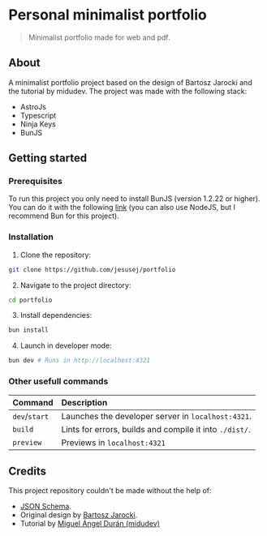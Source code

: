 # Personal minimalist portfolio

> Minimalist portfolio made for web and pdf.

## About

A minimalist portfolio project based on the design of Bartosz Jarocki and the tutorial by midudev. The project was made with the following stack:

- AstroJs
- Typescript
- Ninja Keys
- BunJS

## Getting started

### Prerequisites

To run this project you only need to install BunJS (version 1.2.22 or higher). You can do it with the following [link](https://bun.com/docs/installation) (you can also use NodeJS, but I recommend Bun for this project).

### Installation

1. Clone the repository:

```sh
git clone https://github.com/jesusej/portfolio
```

2. Navigate to the project directory:

```sh
cd portfolio
```

3. Install dependencies:

```sh
bun install
```

4. Launch in developer mode:

```sh
bun dev # Runs in http://localhost:4321
```

### Other usefull commands

| Command       | Description                                             |
| :------------ | :------------------------------------------------------ |
| `dev`/`start` | Launches the developer server in `localhost:4321`.      |
| `build`       | Lints for errors, builds and compile it into `./dist/`. |
| `preview`     | Previews in `localhost:4321`                            |

## Credits

This project repository couldn't be made without the help of:

- [JSON Schema](https://jsonresume.org/schema).
- Original design by [Bartosz Jarocki](https://github.com/BartoszJarocki/cv).
- Tutorial by [Miguel Ángel Durán (midudev)](https://github.com/midudev/minimalist-portfolio-json)
